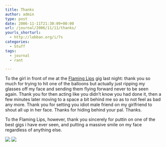 ```yaml
---
title: Thanks
author: admin
type: post
date: 2006-11-11T21:30:09+00:00
url: /journal/2006/11/11/thanks/
yourls_shorturl:
  - http://lobban.org/i/7s
categories:
  - Stuff
tags:
  - journal
  - rant

---
```

To the girl in front of me at the <a href="http://www.flaminglips.com/" target="_blank">Flaming Lips</a> gig last night: thank you so much for trying to hit one of the balloons but actually just ripping my glasses off my face and sending them flying forward never to be seen again. Thank you for then acting like you didn’t know you had done it, then a few minutes later moving to a space a bit behind me so as to not feel as bad any more. Thank you for setting you idiot male friend on my girlfriend to shout all up in her face. Thanks for hiding behind your pal. Thanks. 

To the Flaming Lips, however, thank you sincerely for puttin on one of the best gigs i have ever seen, and putting a massive smile on my face regardless of anything else. 

<div class="feedflare">
  <a href="http://feeds.feedburner.com/~f/nonimage?a=s1xDVSSP"><img src="http://feeds.feedburner.com/~f/nonimage?i=s1xDVSSP" /></a> <a href="http://feeds.feedburner.com/~f/nonimage?a=KmhBNgws"><img src="http://feeds.feedburner.com/~f/nonimage?i=KmhBNgws" /></a>
</div>
